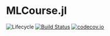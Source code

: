# MLCourse.jl

![Lifecycle](https://img.shields.io/badge/lifecycle-experimental-orange.svg)<!--
![Lifecycle](https://img.shields.io/badge/lifecycle-maturing-blue.svg)
![Lifecycle](https://img.shields.io/badge/lifecycle-stable-green.svg)
![Lifecycle](https://img.shields.io/badge/lifecycle-retired-orange.svg)
![Lifecycle](https://img.shields.io/badge/lifecycle-archived-red.svg)
![Lifecycle](https://img.shields.io/badge/lifecycle-dormant-blue.svg) -->
[![Build Status](https://travis-ci.com/jbrea/MLCourse.jl.svg?branch=master)](https://travis-ci.com/jbrea/MLCourse.jl)
[![codecov.io](http://codecov.io/github/jbrea/MLCourse.jl/coverage.svg?branch=master)](http://codecov.io/github/jbrea/MLCourse.jl?branch=master)
<!--
[![Documentation](https://img.shields.io/badge/docs-stable-blue.svg)](https://jbrea.github.io/MLCourse.jl/stable)
[![Documentation](https://img.shields.io/badge/docs-master-blue.svg)](https://jbrea.github.io/MLCourse.jl/dev)
-->
